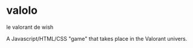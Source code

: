 # valolo

le valorant de wish

A Javascript/HTML/CSS "game" that takes place in the Valorant univers.
